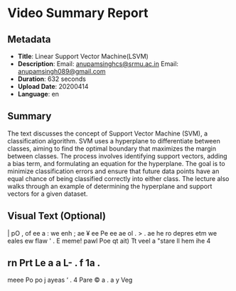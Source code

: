 
# Video Summary Report

## Metadata
- **Title**: Linear Support Vector Machine(LSVM)
- **Description**: Email: anupamsinghcs@srmu.ac.in
Email: anupamsingh089@gmail.com
- **Duration**: 632 seconds
- **Upload Date**: 20200414
- **Language**: en

## Summary
The text discusses the concept of Support Vector Machine (SVM), a classification algorithm. SVM uses a hyperplane to differentiate between classes, aiming to find the optimal boundary that maximizes the margin between classes. The process involves identifying support vectors, adding a bias term, and formulating an equation for the hyperplane. The goal is to minimize classification errors and ensure that future data points have an equal chance of being classified correctly into either class. The lecture also walks through an example of determining the hyperplane and support vectors for a given dataset.

## Visual Text (Optional)
|
 pO
 ,
 of
 ee
a
: we enh
;
ae
¥
ee Pe ee
 ae ol
. >
. ae he
ro depres etm
we eales ew flaw
' . E
meme! pawl Poe
 qt ait)
 Tt veel a
"stare ll
hem ihe 4

rn Prt Le
a a
L-
. f
1a
.
 -
meee
 Po
 po
 j ayeas ‘ .
4 Pare ©
 a .
 a
 y
 Veg
